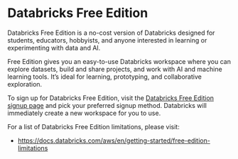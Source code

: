 # Databricks Free Edition

Databricks Free Edition is a no-cost version of Databricks designed for students, educators, hobbyists, and anyone interested in learning or experimenting with data and AI.

Free Edition gives you an easy-to-use Databricks workspace where you can explore datasets, build and share projects, and work with AI and machine learning tools. It’s ideal for learning, prototyping, and collaborative exploration.

To sign up for Databricks Free Edition, visit the [Databricks Free Edition signup page](https://login.databricks.com/?dbx_source=docs&intent=CE_SIGN_UP) and pick your preferred signup method. Databricks will immediately create a new workspace for you to use.

For a list of Databricks Free Edition limitations, please visit: 
- https://docs.databricks.com/aws/en/getting-started/free-edition-limitations